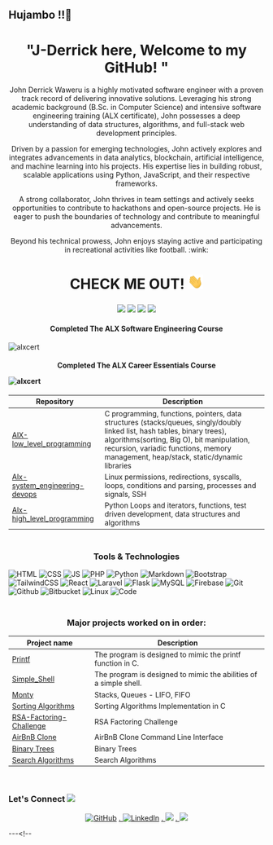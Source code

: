 ## Hujambo !!👋

<!--
**J-Derrick/J-Derrick** is a ✨ _special_ ✨ repository because its `README.md` (this file) appears on your GitHub profile.

Here are some ideas to get you started:

- 🔭 I’m currently working on ...
- 🌱 I’m currently learning ...
- 👯 I’m looking to collaborate on ...
- 🤔 I’m looking for help with ...
- 💬 Ask me about ...
- 📫 How to reach me: ...
- 😄 Pronouns: ...
- ⚡ Fun fact: ...
-->

 <h1 align='center'>"J-Derrick here, Welcome to my GitHub! "</h1>
<p align="center">
John Derrick Waweru is a highly motivated software engineer with a proven track record of delivering innovative solutions. Leveraging his strong academic background (B.Sc. in Computer Science) and intensive software engineering training (ALX certificate), John possesses a deep understanding of data structures, algorithms, and full-stack web development principles.</p>
<p align="center">
Driven by a passion for emerging technologies, John actively explores and integrates advancements in data analytics, blockchain, artificial intelligence, and machine learning into his projects. His expertise lies in building robust, scalable applications using Python, JavaScript, and their respective frameworks.</p>
<p align="center">
A strong collaborator, John thrives in team settings and actively seeks opportunities to contribute to hackathons and open-source projects. He is  eager to push the boundaries of technology and contribute to meaningful advancements.</p>
<p align="center">
Beyond his technical prowess, John enjoys staying active and participating in recreational activities like football. :wink: </p>

<h1 align="center"> CHECK ME OUT! <img src="https://raw.githubusercontent.com/ABSphreak/ABSphreak/master/gifs/Hi.gif" width="30px"> </h1>
<h3 align="center"><a href="mailto:j.derrickwaweru@gmail.com"><img src="https://img.shields.io/badge/EMAIL-red?style=for-the-badge"></a>
<a href=""><img src="https://img.shields.io/badge/RESUME-blue?style=for-the-badge"></a>
<a href=""><img src="https://img.shields.io/badge/Bachelors Degree Certificate-green?style=for-the-badge"></a>
<a href=""><img src="https://img.shields.io/badge/ALX Certificate-yellow?style=for-the-badge"></a>

<!-- <h1 align="left"><img src="https://readme-typing-svg.herokuapp.com?color=87CEFA&lines=Welcome+To+My+Github!;Hope+you+Enjoy+:)."> </h1><p align="left"> <img src="https://komarev.com/ghpvc/?username=RaymanMoha&label=Profile%20views&color=0e75b6&style=flat" alt="Dennisnderitu254" /> </p> -->

<!-- <p align="center"> <img align="left" src="https://github-readme-stats.vercel.app/api/top-langs?username=dennisnderitu254&show_icons=true&locale=en&layout=compact&theme=radical" alt="Dennisnderitu254" width=360 height=180/>
<img align="center" src="https://github-readme-stats.vercel.app/api?username=Dennisnderitu254&show_icons=true&theme=radical" alt="Dennisnderitu254" width=420 height=180/>
</p> -->

</br>
<h4>


<p align="center">Completed The ALX Software Engineering Course</p>

</h4>

![alxcert](NderituALXcertificate.png)

<h4>


<p align="center">Completed The ALX Career Essentials Course</p>

![alxcert](careeressentials.png)


</h4>


| Repository | Description |
| --- | --- |
| [AlX-low_level_programming](https://github.com/dennisnderitu254/alx-low_level_programming) | C programming, functions, pointers, data structures (stacks/queues, singly/doubly linked list, hash tables, binary trees), algorithms(sorting, Big O), bit manipulation, recursion, variadic functions, memory management, heap/stack, static/dynamic libraries |
| [Alx-system_engineering-devops](https://github.com/dennisnderitu254/alx-system_engineering-devops) | Linux permissions, redirections, syscalls, loops, conditions and parsing, processes and signals, SSH |
| [Alx-high_level_programming](https://github.com/dennisnderitu254/alx-higher_level_programming) | Python Loops and iterators, functions, test driven development, data structures and algorithms|

<h3 align="center"><br>Tools & Technologies</h3>

![HTML](https://img.shields.io/badge/html5-%23E34F26.svg?style=for-the-badge&logo=html5&logoColor=white) ![CSS](https://img.shields.io/badge/css3-%231572B6.svg?style=for-the-badge&logo=css3&logoColor=white) ![JS](https://img.shields.io/badge/javascript-%23323330.svg?style=for-the-badge&logo=javascript&logoColor=%23F7DF1E) ![PHP](https://img.shields.io/badge/php-%23777BB4.svg?style=for-the-badge&logo=php&logoColor=white)
![Python](https://img.shields.io/badge/python-%2314354C.svg?style=for-the-badge&logo=python&logoColor=white) ![Markdown](https://img.shields.io/badge/markdown-%23000000.svg?style=for-the-badge&logo=markdown&logoColor=white)
![Bootstrap](https://img.shields.io/badge/bootstrap-%23563D7C.svg?style=for-the-badge&logo=bootstrap&logoColor=white) ![TailwindCSS](https://img.shields.io/badge/tailwindcss-%2338B2AC.svg?style=for-the-badge&logo=tailwind-css&logoColor=white) ![React](https://img.shields.io/badge/React-20232A?style=for-the-badge&logo=react&logoColor=61DAFB) ![Laravel](https://img.shields.io/badge/laravel-%23FF2D20.svg?style=for-the-badge&logo=laravel&logoColor=white) ![Flask](https://img.shields.io/badge/flask-%23000.svg?style=for-the-badge&logo=flask&logoColor=white)
![MySQL](https://img.shields.io/badge/mysql-%2300f.svg?style=for-the-badge&logo=mysql&logoColor=white) ![Firebase](https://img.shields.io/badge/firebase-%23039BE5.svg?style=for-the-badge&logo=firebase)
![Git](https://img.shields.io/badge/git-%23F05033.svg?style=for-the-badge&logo=git&logoColor=white)  ![Github](https://img.shields.io/badge/github-%23121011.svg?style=for-the-badge&logo=github&logoColor=white) ![Bitbucket](https://img.shields.io/badge/bitbucket-%230047B3.svg?style=for-the-badge&logo=bitbucket&logoColor=white)
![Linux](https://img.shields.io/badge/Linux-FCC624?style=for-the-badge&logo=linux&logoColor=black) ![Code](https://img.shields.io/badge/VisualStudioCode-0078d7.svg?style=for-the-badge&logo=visual-studio-code&logoColor=white)

<h3 align="center"><br>Major projects worked on in order:</h3>

| Project name | Description |
| --- | --- |
|[Printf](https://github.com/codebyrugi/printf)| The program is designed to mimic the printf function in C.|
|[Simple_Shell](https://github.com/dennisnderitu254/simple_shell)| The program is designed to mimic the abilities of a simple shell. |
|[Monty](https://github.com/dennisnderitu254/monty) | Stacks, Queues - LIFO, FIFO |
|[Sorting Algorithms](https://github.com/dennisnderitu254/sorting_algorithms) | Sorting Algorithms Implementation in C|
|[RSA-Factoring-Challenge](https://github.com/dennisnderitu254/RSA-Factoring-Challenge) |RSA Factoring Challenge|
|[AirBnB Clone](https://github.com/dennisnderitu254/AirBnB_clone) | AirBnB Clone Command Line Interface |
|[Binary Trees](https://github.com/dennisnderitu254/binary_trees) | Binary Trees |
|[Search Algorithms](https://github.com/dennisnderitu254/alx-low_level_programming/tree/master/0x1E-search_algorithms) | Search Algorithms |

<br />

### Let's Connect <img src='https://raw.githubusercontent.com/ShahriarShafin/ShahriarShafin/main/Assets/handshake.gif' width="100px">

<p align="center">
 <a href="https://github.com/dennisnderitu254"><img src="https://cdn-icons-png.flaticon.com/512/25/25231.png" alt="GitHub" width = 40px></a>
 <a href="https://www.linkedin.com/in/dennis-kinyanjui-a35a9510b/">.   <img src="https://raw.githubusercontent.com/rahuldkjain/github-profile-readme-generator/master/src/images/icons/Social/linked-in-alt.svg" alt="LinkedIn" width = 40px></a>
 <a href="https://www.instagram.com/dennisnnderitu_/">.     <img src="https://raw.githubusercontent.com/rahuldkjain/github-profile-readme-generator/master/src/images/icons/Social/instagram.svg" width = 40px></a>
 <a href="https://www.twitter.com/devnderitu/">.     <img src="https://raw.githubusercontent.com/rahuldkjain/github-profile-readme-generator/master/src/images/icons/Social/twitter.svg" width = 40px></a>

<!-- <h2 align="left"><img src="https://readme-typing-svg.herokuapp.com?color=87CEFA&lines=Thank+you+for+stopping+by!;Have+a+nice+day."></h2> -->
<!--
<div style="display: flex; justify-content: space-between;">
  <img src="certificates/cbasic.png" alt="certificates/cbasic.png" >
  <img src="certificates/cintermediate.png" alt="certificates/cintermediate.png" >
  <img src="certificates/cadvanced.png" alt="certificates/cadvanced.png">
</div>

<div style="display: flex; justify-content: space-between;">
  <img src="certificates/cppbasic.png" alt="certificates/cppbasic.png" >
  <img src="certificates/cppintermediate.png" alt="certificates/cppintermediate.png" >
  <img src="certificates/cppadvanced.png" alt="certificates/cppadvanced.png">
</div>

<div style="display: flex; justify-content: space-between;">
  <img src="certificates/problemsolvingbasic.png" alt="certificates/problemsolvingbasic.png" >
  <img src="certificates/problemsolvingintermediate.png" alt="certificates/problemsolvingintermediate.png" >
  <img src="certificates/problemsolvingadvanced.png" alt="certificates/problemsolvingadvanced.png">
</div>

<div style="display: flex; justify-content: space-between;">
  <img src="certificates/pythonbasic.png" alt="certificates/pythonbasic.png" >
  <img src="certificates/pythonintermediate.png" alt="certificates/pythonintermediate.png" >
  <img src="certificates/pythonadvanced.png" alt="certificates/pythonadvanced.png">
</div>

<div style="display: flex; justify-content: space-between;">
  <img src="certificates/sqlbasic.png" alt="certificates/sqlbasic.png" >
  <img src="certificates/sqlintermediate.png" alt="certificates/sqlintermediate.png" >
  <img src="certificates/sqladvanced.png" alt="certificates/sqladvanced.png">
</div>

<div style="display: flex; justify-content: space-between;">
  <img src="certificates/css.png" alt="certificates/pythonbasic.png" >
  <img src="certificates/javabasic.png" alt="certificates/javabasic.png" >
  <img src="certificates/javaintermediate.png" alt="certificates/javaintermediate.png">
</div> -->

</p>

---<!--
